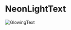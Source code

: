# NeonLightText
![GlowingText](https://user-images.githubusercontent.com/23124355/87045497-eedf8200-c232-11ea-8162-fe01827b07f0.png)
